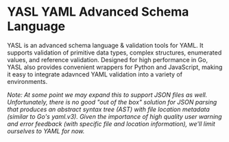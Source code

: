 # YASL YAML Advanced Schema Language

YASL is an advanced schema language & validation tools for YAML. 
It supports validation of primitive data types, complex structures, enumerated values, and reference validation.
Designed for high performance in Go, YASL also provides convenient wrappers for Python and JavaScript, making it easy to integrate adavnced YAML validation into a variety of environments.

_Note:  At some point we may expand this to support JSON files as well.
Unfortunately, there is no good "out of the box" solution for JSON parsing that produces an abstract syntax tree (AST) with file location metadata (similar to Go's yaml.v3).
Given the importance of high quality user warning and error feedback (with specific file and location information), we'll limit ourselves to YAML for now._
